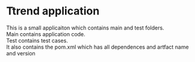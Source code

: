 # Ttrend application

This is a small applicaiton which contains main and test folders.  
Main contains application code.  
Test contains test cases.  
It also contains the  pom.xml which has all dependences and artfact name and version

